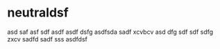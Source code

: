 # neutraldsf
asd
saf
asf
sdf
asdf
asdf
dsfg
asdfsda
sadf
xcvbcv
asd
dfg
sdf
sdf
sdfg
zxcv
sadfd
sadf
sss
asdfdsf
